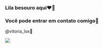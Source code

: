### Lila besouro aqui❤️‍🔥

### Você pode entrar em contato comigo🤝

@vitoria_lox🐥

![](https://media.tenor.com/TTT0wHKiKkMAAAAM/dog-brush.gif)
